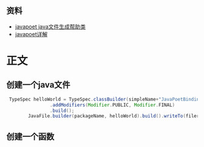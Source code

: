 ## 资料
* [javapoet java文件生成帮助类](https://github.com/square/javapoet)
* [javapoet详解](https://blog.csdn.net/qq_34681580/article/details/121483450)
# 正文
## 创建一个java文件
````groovy
 TypeSpec helloWorld = TypeSpec.classBuilder(simpleName+"JavaPoetBinding")
                .addModifiers(Modifier.PUBLIC, Modifier.FINAL)
                .build();
        JavaFile.builder(packageName, helloWorld).build().writeTo(filer);
````
## 创建一个函数
````groovy

````